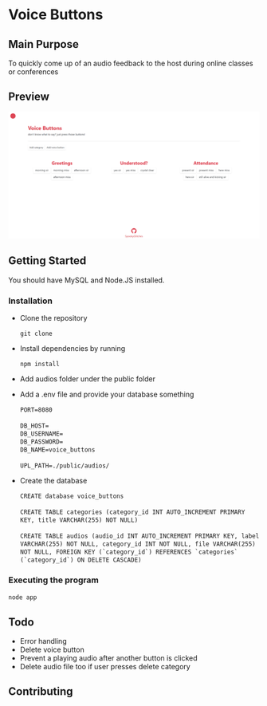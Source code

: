 # Voice Buttons

## Main Purpose

To quickly come up of an audio feedback to the host during online classes or conferences 

## Preview 

![](public/images/preview.png)

## Getting Started

You should have MySQL and Node.JS installed.

### Installation

* Clone the repository  
    ```
    git clone 
    ```

* Install dependencies by running
    ```
    npm install
    ```
* Add audios folder under the public folder
* Add a .env file and provide your database something
    ```
    PORT=8080

    DB_HOST=
    DB_USERNAME=
    DB_PASSWORD=
    DB_NAME=voice_buttons

    UPL_PATH=./public/audios/
    ```
* Create the database
    ```
    CREATE database voice_buttons

    CREATE TABLE categories (category_id INT AUTO_INCREMENT PRIMARY KEY, title VARCHAR(255) NOT NULL)

    CREATE TABLE audios (audio_id INT AUTO_INCREMENT PRIMARY KEY, label VARCHAR(255) NOT NULL, category_id INT NOT NULL, file VARCHAR(255) NOT NULL, FOREIGN KEY (`category_id`) REFERENCES `categories` (`category_id`) ON DELETE CASCADE) 
    ```



### Executing the program

```
node app
```

## Todo

* Error handling
* Delete voice button 
* Prevent a playing audio after another button is clicked
* Delete audio file too if user presses delete category

## Contributing


